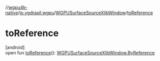 //[wgpu4k-native](../../../index.md)/[io.ygdrasil.wgpu](../index.md)/[WGPUSurfaceSourceXlibWindow](index.md)/[toReference](to-reference.md)

# toReference

[android]\
open fun [toReference](to-reference.md)(): [WGPUSurfaceSourceXlibWindow.ByReference](../../io.ygdrasil.wgpu.android/-w-g-p-u-surface-source-xlib-window/-by-reference/index.md)